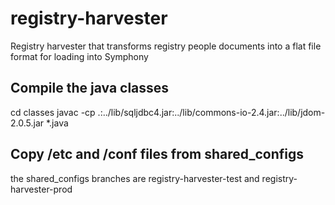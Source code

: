 # registry-harvester
Registry harvester that transforms registry people documents into a flat file format for loading into Symphony

## Compile the java classes
cd classes
javac -cp .:../lib/sqljdbc4.jar:../lib/commons-io-2.4.jar:../lib/jdom-2.0.5.jar *.java

## Copy /etc and /conf files from shared_configs
the shared_configs branches are registry-harvester-test and registry-harvester-prod
